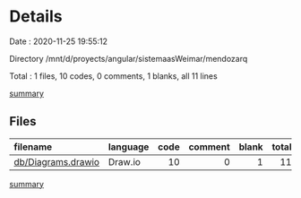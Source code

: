 # Details

Date : 2020-11-25 19:55:12

Directory /mnt/d/proyects/angular/sistemaasWeimar/mendozarq

Total : 1 files,  10 codes, 0 comments, 1 blanks, all 11 lines

[summary](results.md)

## Files
| filename | language | code | comment | blank | total |
| :--- | :--- | ---: | ---: | ---: | ---: |
| [db/Diagrams.drawio](/db/Diagrams.drawio) | Draw.io | 10 | 0 | 1 | 11 |

[summary](results.md)